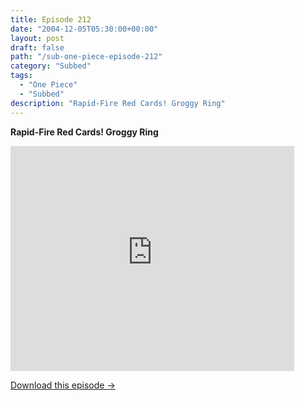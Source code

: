 ```yaml
---
title: Episode 212
date: "2004-12-05T05:30:00+00:00"
layout: post
draft: false
path: "/sub-one-piece-episode-212"
category: "Subbed"
tags:
  - "One Piece"
  - "Subbed"
description: "Rapid-Fire Red Cards! Groggy Ring"
---
```


**Rapid-Fire Red Cards! Groggy Ring**

<iframe width="640" height="360" src="https://www.rapidvideo.com/e/FXQGRU8XJ4" frameborder="0" marginwidth=0 marginheight=0 scrolling=no allowfullscreen style="max-width:90%;"></iframe>

<a href="http://ouo.io/qs/eCodkFEQ?s=https://www.rapidvideo.com/d/FXQGRU8XJ4" class="styled_a">Download this episode →</a>

